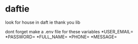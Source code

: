 # daftie
look for house in daft ie thank you lib

dont forget make a .env file for these variables
*USER_EMAIL=
*PASSWORD=
*FULL_NAME=
*PHONE=
*MESSAGE=
